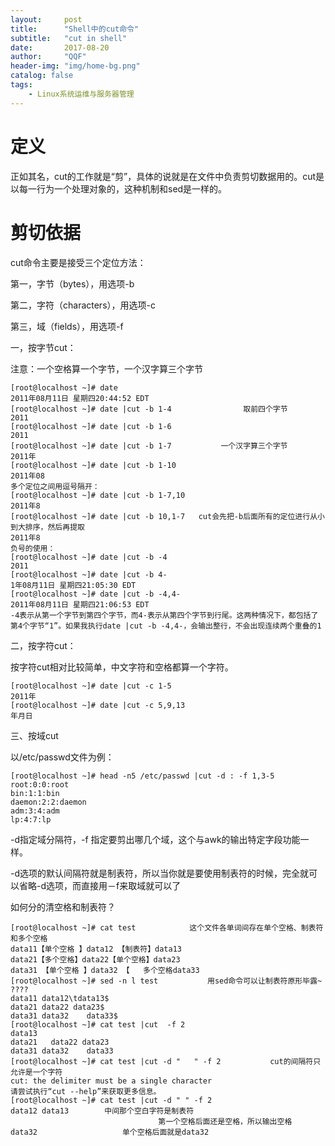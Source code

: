 ```yaml
---
layout:     post
title:      "Shell中的cut命令"
subtitle:   "cut in shell"
date:       2017-08-20
author:     "QQF"
header-img: "img/home-bg.png"
catalog: false
tags:
    - Linux系统运维与服务器管理
---
```


# 定义 

正如其名，cut的工作就是“剪”，具体的说就是在文件中负责剪切数据用的。cut是以每一行为一个处理对象的，这种机制和sed是一样的。

# 剪切依据

cut命令主要是接受三个定位方法：

第一，字节（bytes），用选项-b

第二，字符（characters），用选项-c

第三，域（fields），用选项-f

一，按字节cut：

注意：一个空格算一个字节，一个汉字算三个字节

```
[root@localhost ~]# date
2011年08月11日 星期四20:44:52 EDT
[root@localhost ~]# date |cut -b 1-4                取前四个字节
2011
[root@localhost ~]# date |cut -b 1-6
2011
[root@localhost ~]# date |cut -b 1-7           一个汉字算三个字节
2011年
[root@localhost ~]# date |cut -b 1-10
2011年08
多个定位之间用逗号隔开：
[root@localhost ~]# date |cut -b 1-7,10
2011年8
[root@localhost ~]# date |cut -b 10,1-7   cut会先把-b后面所有的定位进行从小到大排序，然后再提取
2011年8
负号的使用：
[root@localhost ~]# date |cut -b -4
2011
[root@localhost ~]# date |cut -b 4-
1年08月11日 星期四21:05:30 EDT
[root@localhost ~]# date |cut -b -4,4-
2011年08月11日 星期四21:06:53 EDT
-4表示从第一个字节到第四个字节，而4-表示从第四个字节到行尾。这两种情况下，都包括了第4个字节“1”。如果我执行date |cut -b -4,4-，会输出整行，不会出现连续两个重叠的1
```

二，按字符cut：

按字符cut相对比较简单，中文字符和空格都算一个字符。

```
[root@localhost ~]# date |cut -c 1-5
2011年
[root@localhost ~]# date |cut -c 5,9,13
年月日
```

三、按域cut

以/etc/passwd文件为例：

```
[root@localhost ~]# head -n5 /etc/passwd |cut -d : -f 1,3-5
root:0:0:root
bin:1:1:bin
daemon:2:2:daemon
adm:3:4:adm
lp:4:7:lp
```

-d指定域分隔符，-f 指定要剪出哪几个域，这个与awk的输出特定字段功能一样。

-d选项的默认间隔符就是制表符，所以当你就是要使用制表符的时候，完全就可以省略-d选项，而直接用－f来取域就可以了

如何分的清空格和制表符？

```
[root@localhost ~]# cat test            这个文件各单词间存在单个空格、制表符和多个空格
data11【单个空格 】data12 【制表符】data13       
data21【多个空格】data22【单个空格】data23             
data31 【单个空格 】data32 【   多个空格data33      
[root@localhost ~]# sed -n l test           用sed命令可以让制表符原形毕露~  ????
data11 data12\tdata13$
data21 data22 data23$
data31 data32    data33$
[root@localhost ~]# cat test |cut  -f 2
data13
data21   data22 data23
data31 data32    data33
[root@localhost ~]# cat test |cut -d "   " -f 2           cut的间隔符只允许是一个字符
cut: the delimiter must be a single character
请尝试执行“cut --help”来获取更多信息。
[root@localhost ~]# cat test |cut -d " " -f 2           
data12 data13        中间那个空白字符是制表符
                                 第一个空格后面还是空格，所以输出空格
data32                   单个空格后面就是data32     
```